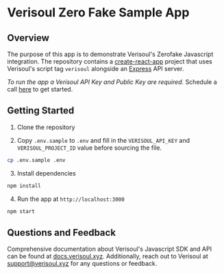 # Verisoul Zero Fake Sample App

## Overview
The purpose of this app is to demonstrate Verisoul's Zerofake Javascript integration. The repository contains a [create-react-app](https://create-react-app.dev/) project that uses Verisoul's script tag `verisoul` alongside an [Express](https://expressjs.com/) API server.

_To run the app a Verisoul API Key and Public Key are required._ Schedule a call [here](https://meetings.hubspot.com/henry-legard) to get started.

## Getting Started
1. Clone the repository

2. Copy `.env.sample` to `.env` and fill in the `VERISOUL_API_KEY` and `VERISOUL_PROJECT_ID` value before sourcing the file.
```bash
cp .env.sample .env
```
3. Install dependencies
```bash
npm install
```
4. Run the app at `http://localhost:3000`
```bash
npm start
```

## Questions and Feedback
Comprehensive documentation about Verisoul's Javascript SDK and API can be found at [docs.verisoul.xyz](https://docs.verisoul.xyz/). Additionally, reach out to Verisoul at [support@verisoul.xyz](mailto:support@verisoul.xyz) for any questions or feedback.

